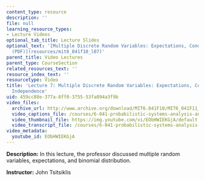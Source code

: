 ```yaml
---
content_type: resource
description: ''
file: null
learning_resource_types:
- Lecture Videos
optional_tab_title: Lecture Slides
optional_text: '[Multiple Discrete Random Variables: Expectations, Conditioning, Independence
  (PDF)](resources/mit6_041f10_l07)'
parent_title: Video Lectures
parent_type: CourseSection
related_resources_text: ''
resource_index_text: ''
resourcetype: Video
title: 'Lecture 7: Multiple Discrete Random Variables: Expectations, Conditioning,
  Independence'
uid: 459cc88e-377a-8ff0-3755-53fa094a3f9b
video_files:
  archive_url: http://www.archive.org/download/MIT6.041F10/MIT6_041F11_lec07_300k.mp4
  video_captions_file: /courses/6-041-probabilistic-systems-analysis-and-applied-probability-fall-2010/3e9767328a1f5960b751906adf2a3352_EObHWIEKGjA.vtt
  video_thumbnail_file: https://img.youtube.com/vi/EObHWIEKGjA/default.jpg
  video_transcript_file: /courses/6-041-probabilistic-systems-analysis-and-applied-probability-fall-2010/37bdf3cd4ab8880dd43de78e3b0db45e_EObHWIEKGjA.pdf
video_metadata:
  youtube_id: EObHWIEKGjA
---
```


**Description:** In this lecture, the professor discussed multiple random variables, expectations, and binomial distribution.

**Instructor:** John Tsitsiklis